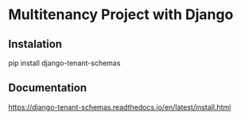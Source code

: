 # Multitenancy Project with Django

## Instalation

pip install django-tenant-schemas


## Documentation

https://django-tenant-schemas.readthedocs.io/en/latest/install.html